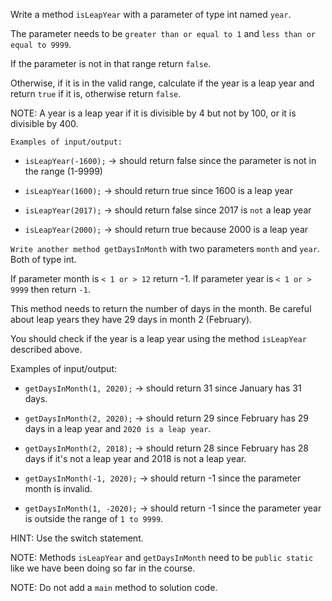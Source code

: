 Write a method `isLeapYear` with a parameter of type int named `year`.

The parameter needs to be `greater than or equal to 1` and `less than or equal to 9999`.

If the parameter is not in that range return `false`.

Otherwise, if it is in the valid range, calculate if the year is a leap year and return `true` if it is, otherwise return `false`.

NOTE: A year is a leap year if it is divisible by 4 but not by 100, or it is divisible by 400.

`Examples of input/output:`

* `isLeapYear(-1600);` →  should return false since the parameter is not in the range (1-9999)

* `isLeapYear(1600);` → should return true since 1600 is a leap year

* `isLeapYear(2017);` → should return false since 2017 is `not` a leap year

* `isLeapYear(2000);` → should return true because 2000 is a leap year


`Write another method getDaysInMonth` with two parameters `month` and `year`. Both of type int.

If parameter month is `< 1 or > 12` return -1.
If parameter year is `< 1 or > 9999` then return `-1`.

This method needs to return the number of days in the month. Be careful about leap years they have 29 days in month 2 (February).

You should check if the year is a leap year using the method `isLeapYear` described above.

Examples of input/output:

* `getDaysInMonth(1, 2020);` → should return 31 since January has 31 days.

* `getDaysInMonth(2, 2020);` → should return 29 since February has 29 days in a leap year and `2020 is a leap year`.

* `getDaysInMonth(2, 2018);` → should return 28 since February has 28 days if it's not a leap year and 2018 is not a leap year.

* `getDaysInMonth(-1, 2020);` → should return -1 since the parameter month is invalid.

* `getDaysInMonth(1, -2020);` → should return -1 since the parameter year is outside the range of `1 to 9999`.


HINT: Use the switch statement.

NOTE: Methods `isLeapYear` and `getDaysInMonth` need to be `public static` like we have been doing so far in the course.

NOTE: Do not add a `main` method to solution code.